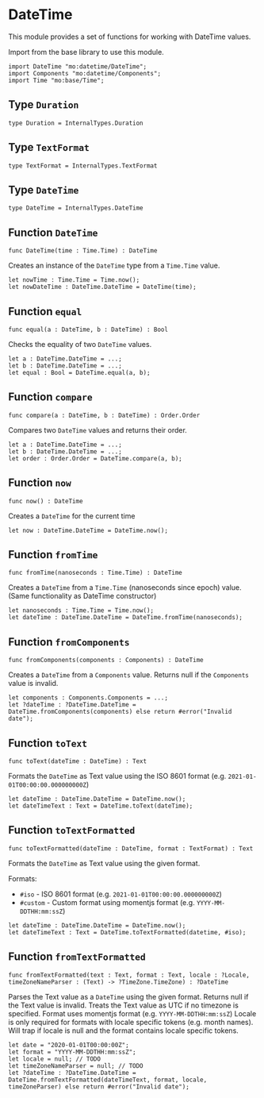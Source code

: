 # DateTime
This module provides a set of functions for working with DateTime values.

Import from the base library to use this module.
```motoko name=import
import DateTime "mo:datetime/DateTime";
import Components "mo:datetime/Components";
import Time "mo:base/Time";
```

## Type `Duration`
``` motoko no-repl
type Duration = InternalTypes.Duration
```


## Type `TextFormat`
``` motoko no-repl
type TextFormat = InternalTypes.TextFormat
```


## Type `DateTime`
``` motoko no-repl
type DateTime = InternalTypes.DateTime
```


## Function `DateTime`
``` motoko no-repl
func DateTime(time : Time.Time) : DateTime
```

Creates an instance of the `DateTime` type from a `Time.Time` value.

```motoko include=import
let nowTime : Time.Time = Time.now();
let nowDateTime : DateTime.DateTime = DateTime(time);
```

## Function `equal`
``` motoko no-repl
func equal(a : DateTime, b : DateTime) : Bool
```

Checks the equality of two `DateTime` values.

```motoko include=import
let a : DateTime.DateTime = ...;
let b : DateTime.DateTime = ...;
let equal : Bool = DateTime.equal(a, b);
```

## Function `compare`
``` motoko no-repl
func compare(a : DateTime, b : DateTime) : Order.Order
```

Compares two `DateTime` values and returns their order.

```motoko include=import
let a : DateTime.DateTime = ...;
let b : DateTime.DateTime = ...;
let order : Order.Order = DateTime.compare(a, b);
```

## Function `now`
``` motoko no-repl
func now() : DateTime
```

Creates a `DateTime` for the current time

```motoko include=import
let now : DateTime.DateTime = DateTime.now();
```

## Function `fromTime`
``` motoko no-repl
func fromTime(nanoseconds : Time.Time) : DateTime
```

Creates a `DateTime` from a `Time.Time` (nanoseconds since epoch) value.
(Same functionality as DateTime constructor)

```motoko include=import
let nanoseconds : Time.Time = Time.now();
let dateTime : DateTime.DateTime = DateTime.fromTime(nanoseconds);
```

## Function `fromComponents`
``` motoko no-repl
func fromComponents(components : Components) : DateTime
```

Creates a `DateTime` from a `Components` value.
Returns null if the `Components` value is invalid.

```motoko include=import
let components : Components.Components = ...;
let ?dateTime : ?DateTime.DateTime = DateTime.fromComponents(components) else return #error("Invalid date");
```

## Function `toText`
``` motoko no-repl
func toText(dateTime : DateTime) : Text
```

Formats the `DateTime` as Text value using the ISO 8601 format (e.g. `2021-01-01T00:00:00.000000000Z`)

```motoko include=import
let dateTime : DateTime.DateTime = DateTime.now();
let dateTimeText : Text = DateTime.toText(dateTime);
```

## Function `toTextFormatted`
``` motoko no-repl
func toTextFormatted(dateTime : DateTime, format : TextFormat) : Text
```

Formats the `DateTime` as Text value using the given format.

Formats:
- `#iso` - ISO 8601 format (e.g. `2021-01-01T00:00:00.000000000Z`)
- `#custom` - Custom format using momentjs format (e.g. `YYYY-MM-DDTHH:mm:ssZ`)

```motoko include=import
let dateTime : DateTime.DateTime = DateTime.now();
let dateTimeText : Text = DateTime.toTextFormatted(datetime, #iso);
```

## Function `fromTextFormatted`
``` motoko no-repl
func fromTextFormatted(text : Text, format : Text, locale : ?Locale, timeZoneNameParser : (Text) -> ?TimeZone.TimeZone) : ?DateTime
```

Parses the Text value as a `DateTime` using the given format.
Returns null if the Text value is invalid.
Treats the Text value as UTC if no timezone is specified.
Format uses momentjs format (e.g. `YYYY-MM-DDTHH:mm:ssZ`)
Locale is only required for formats with locale specific tokens (e.g. month names).
Will trap if locale is null and the format contains locale specific tokens.

```motoko include=import
let date = "2020-01-01T00:00:00Z";
let format = "YYYY-MM-DDTHH:mm:ssZ";
let locale = null; // TODO
let timeZoneNameParser = null; // TODO
let ?dateTime : ?DateTime.DateTime = DateTime.fromTextFormatted(dateTimeText, format, locale, timeZoneParser) else return #error("Invalid date");
```
